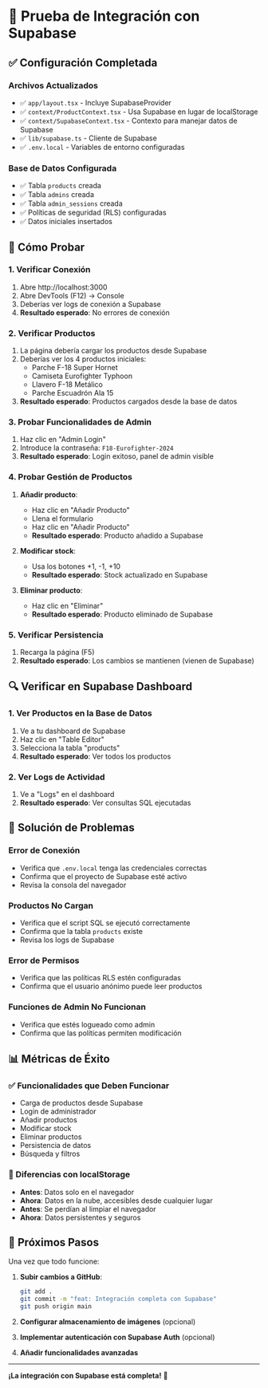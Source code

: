 # 🧪 Prueba de Integración con Supabase

## ✅ Configuración Completada

### **Archivos Actualizados**
- ✅ `app/layout.tsx` - Incluye SupabaseProvider
- ✅ `context/ProductContext.tsx` - Usa Supabase en lugar de localStorage
- ✅ `context/SupabaseContext.tsx` - Contexto para manejar datos de Supabase
- ✅ `lib/supabase.ts` - Cliente de Supabase
- ✅ `.env.local` - Variables de entorno configuradas

### **Base de Datos Configurada**
- ✅ Tabla `products` creada
- ✅ Tabla `admins` creada
- ✅ Tabla `admin_sessions` creada
- ✅ Políticas de seguridad (RLS) configuradas
- ✅ Datos iniciales insertados

## 🧪 Cómo Probar

### **1. Verificar Conexión**
1. Abre http://localhost:3000
2. Abre DevTools (F12) → Console
3. Deberías ver logs de conexión a Supabase
4. **Resultado esperado**: No errores de conexión

### **2. Verificar Productos**
1. La página debería cargar los productos desde Supabase
2. Deberías ver los 4 productos iniciales:
   - Parche F-18 Super Hornet
   - Camiseta Eurofighter Typhoon
   - Llavero F-18 Metálico
   - Parche Escuadrón Ala 15
3. **Resultado esperado**: Productos cargados desde la base de datos

### **3. Probar Funcionalidades de Admin**
1. Haz clic en "Admin Login"
2. Introduce la contraseña: `F18-Eurofighter-2024`
3. **Resultado esperado**: Login exitoso, panel de admin visible

### **4. Probar Gestión de Productos**
1. **Añadir producto**:
   - Haz clic en "Añadir Producto"
   - Llena el formulario
   - Haz clic en "Añadir Producto"
   - **Resultado esperado**: Producto añadido a Supabase

2. **Modificar stock**:
   - Usa los botones +1, -1, +10
   - **Resultado esperado**: Stock actualizado en Supabase

3. **Eliminar producto**:
   - Haz clic en "Eliminar"
   - **Resultado esperado**: Producto eliminado de Supabase

### **5. Verificar Persistencia**
1. Recarga la página (F5)
2. **Resultado esperado**: Los cambios se mantienen (vienen de Supabase)

## 🔍 Verificar en Supabase Dashboard

### **1. Ver Productos en la Base de Datos**
1. Ve a tu dashboard de Supabase
2. Haz clic en "Table Editor"
3. Selecciona la tabla "products"
4. **Resultado esperado**: Ver todos los productos

### **2. Ver Logs de Actividad**
1. Ve a "Logs" en el dashboard
2. **Resultado esperado**: Ver consultas SQL ejecutadas

## 🚨 Solución de Problemas

### **Error de Conexión**
- Verifica que `.env.local` tenga las credenciales correctas
- Confirma que el proyecto de Supabase esté activo
- Revisa la consola del navegador

### **Productos No Cargan**
- Verifica que el script SQL se ejecutó correctamente
- Confirma que la tabla `products` existe
- Revisa los logs de Supabase

### **Error de Permisos**
- Verifica que las políticas RLS estén configuradas
- Confirma que el usuario anónimo puede leer productos

### **Funciones de Admin No Funcionan**
- Verifica que estés logueado como admin
- Confirma que las políticas permiten modificación

## 📊 Métricas de Éxito

### **✅ Funcionalidades que Deben Funcionar**
- Carga de productos desde Supabase
- Login de administrador
- Añadir productos
- Modificar stock
- Eliminar productos
- Persistencia de datos
- Búsqueda y filtros

### **🔄 Diferencias con localStorage**
- **Antes**: Datos solo en el navegador
- **Ahora**: Datos en la nube, accesibles desde cualquier lugar
- **Antes**: Se perdían al limpiar el navegador
- **Ahora**: Datos persistentes y seguros

## 🎯 Próximos Pasos

Una vez que todo funcione:

1. **Subir cambios a GitHub**:
   ```bash
   git add .
   git commit -m "feat: Integración completa con Supabase"
   git push origin main
   ```

2. **Configurar almacenamiento de imágenes** (opcional)
3. **Implementar autenticación con Supabase Auth** (opcional)
4. **Añadir funcionalidades avanzadas**

---

**¡La integración con Supabase está completa!** 🚀
